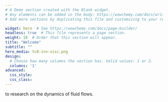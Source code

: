 ```yaml
---
# A Demo section created with the Blank widget.
# Any elements can be added in the body: https://wowchemy.com/docs/writing-markdown-latex/
# Add more sections by duplicating this file and customizing to your requirements.

widget: hero  # See https://wowchemy.com/docs/page-builder/
headless: true  # This file represents a page section.
weight: 10  # Order that this section will appear.
title: "Welcome"
subtitle: ""
hero_media: tc8-inv-visc.png
design:
  # Choose how many columns the section has. Valid values: 1 or 2.
  columns: '1'  
advanced:
  css_style:
  css_class:
---
```


to research on the dynamics of fluid flows.
